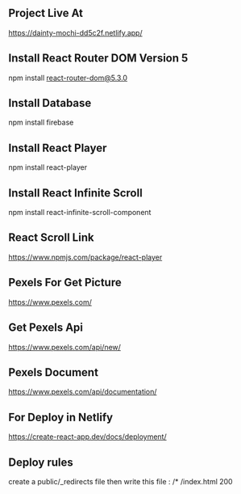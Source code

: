 ## Project Live At

https://dainty-mochi-dd5c2f.netlify.app/

## Install React Router DOM Version 5

npm install react-router-dom@5.3.0

## Install Database

npm install firebase

## Install React Player

npm install react-player

## Install React Infinite Scroll

npm install react-infinite-scroll-component

## React Scroll Link

https://www.npmjs.com/package/react-player

## Pexels For Get Picture

https://www.pexels.com/

## Get Pexels Api

https://www.pexels.com/api/new/

## Pexels Document

https://www.pexels.com/api/documentation/

## For Deploy in Netlify

https://create-react-app.dev/docs/deployment/

## Deploy rules

 create a public/_redirects file then write this file : /*  /index.html  200
 
